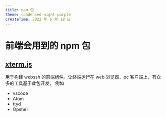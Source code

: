 ```yaml
---
title: npm 包
theme: condensed-night-purple
createTime: 2022 年 6 月 18 日
---
```

# 前端会用到的 npm 包

## [xterm.js](https://github.com/xtermjs/xterm.js)
用于构建 webssh 的前端组件。让终端运行在 web 浏览器、pc 客户端上，有众多的工具基于此包开发，
例如
- vscode
- Atom
- ttyd
- Opshell 
